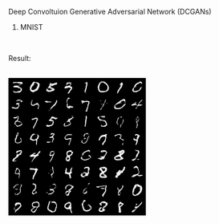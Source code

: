 Deep Convoltuion Generative Adversarial Network (DCGANs) <br />

1. MNIST 

<br />

Result:

<br />

<img src = "https://github.com/arpit2412/Generative-Adversarial-Network-/blob/master/DCGAN/MNIST/Results/200_Epochs.png">
